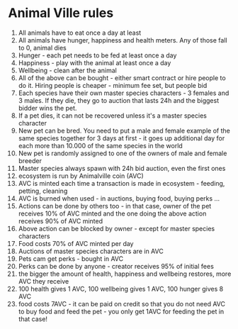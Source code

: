 # Animal Ville rules

1.	All animals have to eat once a day at least
2.	All animals have hunger, happiness and health meters. Any of those fall to 0, animal dies
3.	Hunger - each pet needs to be fed at least once a day
4.	Happiness - play with the animal at least once a day
5.	Wellbeing - clean after the animal
6.	All of the above can be bought - either smart contract or hire people to do it. Hiring people is cheaper - minimum fee set, but people bid
7.	Each species have their own master species characters - 3 females and 3 males. If they die, they go to auction that lasts 24h and the biggest bidder wins the pet.
8.	If a pet dies, it can not be recovered unless it's a master species character
9.	New pet can be bred. You need to put a male and female example of the same species together for 3 days at first - it goes up additional day for each more than 10.000 of the same species in the world
10.	New pet is randomly assigned to one of the owners of male and female breeder
11.	Master species always spawn with 24h bid auction, even the first ones
12.	ecosystem is run by Animalville coin (AVC)
13.	AVC is minted each time a transaction is made in ecosystem - feeding, petting, cleaning
14.	AVC is burned when used - in auctions, buying food, buying perks …
15.	Actions can be done by others too - in that case, owner of the pet receives 10% of AVC minted and the one doing the above action receives 90% of AVC minted
16.	Above action can be blocked by owner - except for master species characters
17.	Food costs 70% of AVC minted per day
18.	Auctions of master species characters are in AVC
19.	Pets cam get perks - bought in AVC
20.	Perks can be done by anyone - creator receives 95% of initial fees
21.	the bigger the amount of health, happiness and wellbeing restores, more AVC they receive
22.	100 health gives 1 AVC, 100 wellbeing gives 1 AVC, 100 hunger gives 8 AVC
23.	food costs 7AVC - it can be paid on credit so that you do not need AVC to buy food and feed the pet - you only get 1AVC for feeding the pet in that case!
